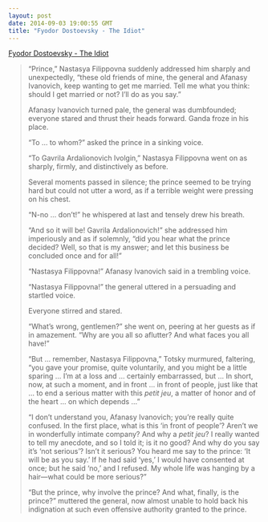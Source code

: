 ```yaml
---
layout: post
date: 2014-09-03 19:00:55 GMT
title: "Fyodor Dostoevsky - The Idiot"
---
```

<a href="http://www.amazon.in/gp/product/0375702245/ref=as_li_tl?ie=UTF8&camp=3626&creative=24822&creativeASIN=0375702245&linkCode=as2&tag=arpstum-21">Fyodor Dostoevsky - The Idiot</a><img src="http://ir-in.amazon-adsystem.com/e/ir?t=arpstum-21&l=as2&o=31&a=0375702245" width="1" height="1" border="0" alt="" style="border:none !important; margin:0px !important;" />

<blockquote><p>“Prince,” Nastasya Filippovna suddenly addressed him sharply and unexpectedly, “these old friends of mine, the general and Afanasy Ivanovich, keep wanting to get me married. Tell me what you think: should I get married or not? I’ll do as you say.”</p>

<p>Afanasy Ivanovich turned pale, the general was dumbfounded; everyone stared and thrust their heads forward. Ganda froze in his place. </p>

<p>“To … to whom?” asked the prince in a sinking voice. </p>

<p>“To Gavrila Ardalionovich Ivolgin,” Nastasya Filippovna went on as sharply, firmly, and distinctively as before. </p>

<p>Several moments passed in silence; the prince seemed to be trying hard but could not utter a word, as if a terrible weight were pressing on his chest. </p>

<p>“N-no … don’t!” he whispered at last and tensely drew his breath. </p>

<p>“And so it will be! Gavrila Ardalionovich!” she addressed him imperiously and as if solemnly, “did you hear what the prince decided? Well, so that is my answer; and let this business be concluded once and for all!”</p>

<p>“Nastasya Filippovna!” Afanasy Ivanovich said in a trembling voice. </p>

<p>“Nastasya Filippovna!” the general uttered in a persuading and startled voice. </p>

<p>Everyone stirred and stared. </p>

<p>“What’s wrong, gentlemen?” she went on, peering at her guests as if in amazement. “Why are you all so aflutter? And what faces you all have!”</p>

<p>“But … remember, Nastasya Filippovna,” Totsky murmured, faltering, “you gave your promise, quite voluntarily, and you might be a little sparing … I’m at a loss and … certainly embarrassed, but … In short, now, at such a moment, and in front … in front of people, just like that … to end a serious matter with this <em>petit jeu</em>, a matter of honor and of the heart … on which depends …”</p>

<p>“I don’t understand you, Afanasy Ivanovich; you’re really quite confused. In the first place, what is this ‘in front of people’? Aren’t we in wonderfully intimate company? And why a <em>petit jeu</em>? I really wanted to tell my anecdote, and so I told it; is it no good? And why do you say it’s ‘not serious’? Isn’t it serious? You heard me say to the prince: ‘It will be as you say.’ If he had said ‘yes,’ I would have consented at once; but he said ‘no,’ and I refused. My whole life was hanging by a hair—what could be more serious?”</p>

<p>“But the prince, why involve the prince? And what, finally, is the prince?” muttered the general, now almost unable to hold back his indignation at such even offensive authority granted to the prince.</p></blockquote>